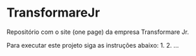 # TransformareJr
Repositório com o site (one page) da empresa Transformare Jr.


Para executar este projeto siga as instruções abaixo:
  1.
  2.
  ...
